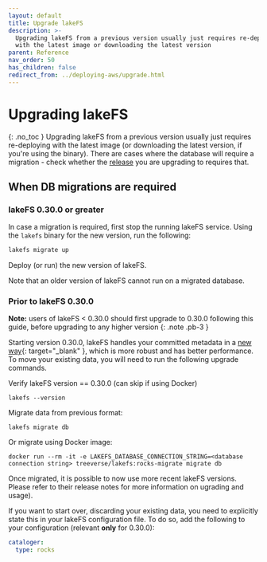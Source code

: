 ```yaml
---
layout: default
title: Upgrade lakeFS
description: >-
  Upgrading lakeFS from a previous version usually just requires re-deploying
  with the latest image or downloading the latest version
parent: Reference
nav_order: 50
has_children: false
redirect_from: ../deploying-aws/upgrade.html
---
```


# Upgrading lakeFS

{: .no\_toc } Upgrading lakeFS from a previous version usually just requires re-deploying with the latest image \(or downloading the latest version, if you're using the binary\). There are cases where the database will require a migration - check whether the [release](https://github.com/treeverse/lakeFS/releases) you are upgrading to requires that.

## When DB migrations are required

### lakeFS 0.30.0 or greater

In case a migration is required, first stop the running lakeFS service. Using the `lakefs` binary for the new version, run the following:

```bash
lakefs migrate up
```

Deploy \(or run\) the new version of lakeFS.

Note that an older version of lakeFS cannot run on a migrated database.

### Prior to lakeFS 0.30.0

**Note:** users of lakeFS &lt; 0.30.0 should first upgrade to 0.30.0 following this guide, before upgrading to any higher version {: .note .pb-3 }

Starting version 0.30.0, lakeFS handles your committed metadata in a [new way](https://docs.google.com/document/d/1jzD7-jun-tdU5BGapmnMBe9ovSzBvTNjXCcVztV07A4/edit?usp=sharing){: target="\_blank" }, which is more robust and has better performance. To move your existing data, you will need to run the following upgrade commands.

Verify lakeFS version == 0.30.0 \(can skip if using Docker\)

```text
lakefs --version
```

Migrate data from previous format:

```text
lakefs migrate db
```

Or migrate using Docker image:

```text
docker run --rm -it -e LAKEFS_DATABASE_CONNECTION_STRING=<database connection string> treeverse/lakefs:rocks-migrate migrate db
```

Once migrated, it is possible to now use more recent lakeFS versions. Please refer to their release notes for more information on ugrading and usage\).

If you want to start over, discarding your existing data, you need to explicitly state this in your lakeFS configuration file. To do so, add the following to your configuration \(relevant **only** for 0.30.0\):

```yaml
cataloger:
  type: rocks
```

